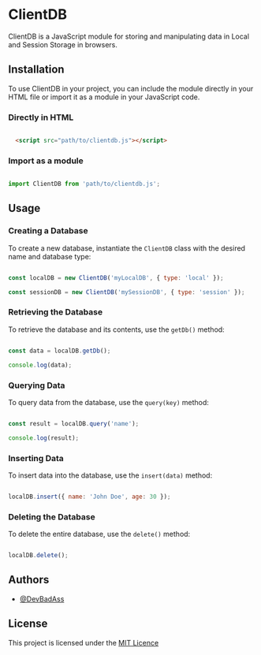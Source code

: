# ClientDB

ClientDB is a JavaScript module for storing and manipulating data in Local and Session Storage in browsers.

## Installation

To use ClientDB in your project, you can include the module directly in your HTML file or import it as a module in your JavaScript code.

### Directly in HTML

```html

  <script src="path/to/clientdb.js"></script>

```

### Import as a module

```javascript

import ClientDB from 'path/to/clientdb.js';

```

    

## Usage

### Creating a Database

To create a new database, instantiate the `ClientDB` class with the desired name and database type:

```javascript

const localDB = new ClientDB('myLocalDB', { type: 'local' });

const sessionDB = new ClientDB('mySessionDB', { type: 'session' });

```

### Retrieving the Database

To retrieve the database and its contents, use the `getDb()` method:

```javascript

const data = localDB.getDb();

console.log(data);

```

### Querying Data

To query data from the database, use the `query(key)` method:

```javascript

const result = localDB.query('name');

console.log(result);

```

### Inserting Data

To insert data into the database, use the `insert(data)` method:

```javascript

localDB.insert({ name: 'John Doe', age: 30 });

```

### Deleting the Database

To delete the entire database, use the `delete()` method:

```javascript

localDB.delete();

```

## Authors

- [@DevBadAss](https://www.github.com/devbadass)

## License

This project is licensed under the [MIT Licence](https://choosealicense.com/licenses/mit/)


